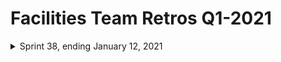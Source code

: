 # Facilities Team Retros Q1-2021

<details>
<summary> Sprint 38, ending January 12, 2021 </summary>

![Sprint 38 Retro board](https://github.com/department-of-veterans-affairs/va.gov-team/blob/master/teams/vsa/teams/facility-locator/images/Sprint%20retro%2038.png)

</details>

